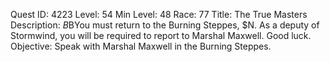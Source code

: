 Quest ID: 4223
Level: 54
Min Level: 48
Race: 77
Title: The True Masters
Description: <Magistrate Solomon sighs.>$B$BYou must return to the Burning Steppes, $N. As a deputy of Stormwind, you will be required to report to Marshal Maxwell. Good luck.
Objective: Speak with Marshal Maxwell in the Burning Steppes.
